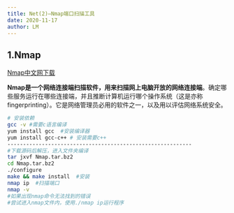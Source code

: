 ```yaml
---
title: Net(2)—Nmap端口扫描工具
date: 2020-11-17
author: LM
---
```


## 1.Nmap

[ Nmap中文网下载  ](http://www.nmap.com.cn/)

**Nmap是一个网络连接端扫描软件，用来扫描网上电脑开放的网络连接端**。确定哪些服务运行在哪些连接端，并且推断计算机运行哪个操作系统（这是亦称 fingerprinting）。它是网络管理员必用的软件之一，以及用以评估网络系统安全。

```bash
# 安装依赖
gcc -v #需要c语言编译 
yum install gcc  #安装编译器
yum install gcc-c++ # 安装需要c++
-----------------------------------------------------------
#下载源码后解压，进入文件夹编译
tar jxvf Nmap.tar.bz2
cd Nmap.tar.bz2
./configure  
make && make install  #安装
nmap ip  #扫描端口
nmap -v  
#如果出现nmap命令无法找到的错误
#尝试进入nmap文件内，使用./nmap ip运行程序
```
